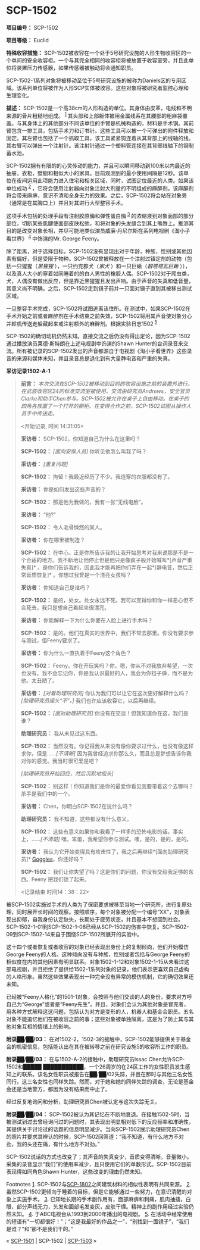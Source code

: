 # SCP-1502
                        


**项目编号：** SCP-1502

**项目等级：** Euclid

**特殊收容措施：** SCP-1502被收容在一个处于5号研究设施的人形生物收容区的一个单间的安全收容柜。一个与其完全相同的收容柜将被放置于收容室旁，并且此单位将装置压力传感器，如果传感器被触动将会通知职员。

SCP-1502-1系列对象将被移动至位于5号研究设施的被称为Daniels区的专用区域。该系列单位将被作为人形SCP实体被收容。这些对象将被研究者监控心理和生理变化。

**描述：** SCP-1502是一个高38cm的人形构造的单位。其身体由皮革，电线和不明来源的骨片粗糙地组成。<sup class='footnoteref'>
 <a shape='rect' class='footnoteref' id='footnoteref-1' href='javascript:;' onclick='WIKIDOT.page.utils.scrollToReference(&apos;footnote-1&apos;)'>1</a>
</sup>其头部和上部躯体被用金属线系在其腰部的粗麻袋覆盖。与其身体上的其他部分不同该单位的手臂是机械构造的，材料是手术钢。其前臂包含一排工具，包括手术刀和订书针。这些工具可以被一个可弹出的附件释放和固定。其左臂也包括了一个抓取工具，该工具紧紧钩连着从其背部上的线轴的线。其右臂可以弹出一个注射针。该注射针通过一个塑料管连接在其背部线轴下的钢制蓄水池。

SCP-1502拥有有限的的心灵传动的能力，并且可以瞬间移动到100米以内最近的抽屉，衣柜，壁橱和相似大小的家具。目前观测到的最小使用间隔是12秒。该单位在夜间运用此项能力进入住宅和相关区域，同时，试图定位最近的人类。如果该单位成功<sup class='footnoteref'>
 <a shape='rect' class='footnoteref' id='footnoteref-2' href='javascript:;' onclick='WIKIDOT.page.utils.scrollToReference(&apos;footnote-2&apos;)'>2</a>
</sup>，它将会使用注射器向对象注射大剂量的不明组成的麻醉剂。该麻醉剂将会带来麻痹，意识不清和全身无力的效果。之后，SCP-1502将会站在对象旁（通常是在其胸口上）并且对其进行大型整容手术。

这项手术包括的处理手段有注射胶原酶和弹性蛋白酶<sup class='footnoteref'>
 <a shape='rect' class='footnoteref' id='footnoteref-3' href='javascript:;' onclick='WIKIDOT.page.utils.scrollToReference(&apos;footnote-3&apos;)'>3</a>
</sup>的浓缩液到对象面部的部分部位，切断某些肌腱使面部皮肤松弛，和将对象的头发缝合到其上嘴唇上。推测其目的是改变对象长相，并尽可能地类似演员威廉·丹尼尔斯在系列电视剧《淘小子看世界》<sup class='footnoteref'>
 <a shape='rect' class='footnoteref' id='footnoteref-4' href='javascript:;' onclick='WIKIDOT.page.utils.scrollToReference(&apos;footnote-4&apos;)'>4</a>
</sup>中饰演的Mr. George Feeny。

除了距离，对于选择目标，SCP-1502没有显现出对于年龄，种族，性别或其他因素有偏好，但是受限于物种。SCP-1502曾被释放在一个注射过镇定剂的动物（包括一只猩猩（*黑猩猩* ），一只约克郡犬（*家犬* ）和一只巨蜥（*碧塔塔瓦巨蜥* ）），以及真人大小的穿着如同睡着的的白人男性的橡胶人偶。SCP-1502对于爬虫类，犬，人偶没有做出反应，但是靠近黑猩猩且发出声响。由于声音的失真和低音量，其意义尚不明确。之后，SCP-1502走到镜子前并一只面对镜子直到其被移出测试区域。

一旦整容手术完成，SCP-1502将试图逃离该住所。在测试中，如果SCP-1502在手术开始之前或者麻醉剂在手术结束之前失效，SCP-1502将用其声音使对象分心并趁机传送走躲藏起来或注射额外的麻醉剂。根据实验日志1502<sup class='footnoteref'>
 <a shape='rect' class='footnoteref' id='footnoteref-5' href='javascript:;' onclick='WIKIDOT.page.utils.scrollToReference(&apos;footnote-5&apos;)'>5</a>
</sup>

SCP-1502的确切动机仍然未知。直接交流之后仍没有得出定论，因为SCP-1502通过播放演员莱德·斯特朗在上述电视剧中饰演的Shawn Hunter的台词录音来交流。所有被记录的SCP-1502发出的声音都源自于电视剧《淘小子看世界》这些录音的来源和媒体未知，并且录音总是退化到有大量静电音和严重的失真。

**采访记录1502-A-1** 


> **前言：** *本次交流在SCP-1502被移动到目前的收容设施之前的装置外进行。在武装收容区24的标准交流室被使用。交流由研究员Andrews，安全官员Clarke和助手Chen参与。SCP-1502被允许在桌子上自由移动。在桌子的四角各放置了一个打开的橱柜。在变得合作之前，SCP-1502试图从操作人员手中传送走。* 
> 
> <开始记录, 时间 14:31:05>
> 
> **采访者：** SCP-1502，你知道自己为什么在这里吗？
> 
> **SCP-1502：** *[面向安保人员]*  你听见他怎么叫我了吗？
> 
> **采访者：** *[重复问题]* 
> 
> **SCP-1502：** 拘留！我最近经历了不少。我连穿的衣服都没有了。
> 
> **采访者：** 你是如何发出这些声音的？
> 
> **SCP-1502：** 那是他为我做的，我有一张“无线电脸”。
> 
> **采访者：** “他?”
> 
> **SCP-1502：** 令人毛骨悚然的某人。
> 
> **采访者：** 你在哪里被制造？
> 
> **SCP-1502：** 在中心。正是你所告诉我的让我开始思考对我来说那是不是一个合适的地方。我不断地让他停止但是他只是像疯子般开始喊叫*[声音严重失真]* 。是你们告诉我的，因此我才能再把你们弄在一起*[静电音，然后正常音质恢复]* 。你想过我曾是一个漂亮女孩吗？
> 
> **采访者：** 你知道自己是谁吗？
> 
> **SCP-1502：** 是的，处女。处女永远不死。我可以变得你和你一样恶心但不会死去，我只是想自己看起来很漂亮。
> 
> **采访者：** 你能解释一下为什么你要在人脸上进行手术吗？
> 
> **SCP-1502：** 是的。他们在真实的世界中，我们不常去那里。你没有要求参与测试，但Feeny要求了。
> 
> **采访者：** 你为什么一直执着于Feeny这个角色？
> 
> **SCP-1502：** Feeny。你在开玩笑吗？你，嗯，你从不对我放弃希望，一次也没有。我不会忘记你，你是我认识最好的人，我会为你挡子弹，而不是为他。太丑陋了。
> 
> **采访者：** *[对着助理研究员]* 你认为我们可以让它在这次更好解释什么吗？*[助理研究员摇头“不”。]*  我们也许应该收容它，以后再继续。
> 
> **SCP-1502：** *[面对助理研究员]* 你没有在交谈！但我知道你在这，我们是谁？
> 
> **助理研究员：** 我从未见过这东西。
> 
> **SCP-1502：** 当然没有。你记得我从来没有像你要求过什么，也没有像这样求你，但是……*[不清晰]* 因为我曾经追求你那么久，而且总是梦想告诉你我对你的感觉。我当时很可爱是吧？
> 
> *[助理研究员开始回应，然后沉默地摇头]* 
> 
> **SCP-1502：** 别这样！你知道我们是你的最爱你看见我要带着这个去哪吗？杀手是我们中的一个。
> 
> **采访者：** Chen，你明白SCP-1502在说什么吗？
> 
> **助理研究员：** 我不知道，这些都没有什么意义。
> 
> **SCP-1502：** 这些有意义如果你和我看了一样多的恐怖电影的话。事实上，……*[不清楚]* 嘿，笨蛋，我希望你参与测试。噢，是的，是的，是的。
> 
> **采访者：** 我认为它开始变得具有攻击性了，我之后再继续*[面向助理研究员]*  <a shape='rect' class='newpage' href='/on-the-seventh-day-of-christmas'>Goggles</a>，你还好吗？
> 
> **SCP-1502：** 我们让你失望了吗？这是你们的问题，你没有交给我足够的东西。Feeny 把我们锁了起来。
> 
> <记录结束 时间14：38：22>
　
> 

被SCP-1502实施过手术的人类为了保密要求被移至当地一个研究所，进行复原处理，同时展开长时间的观察。按照顺序，每个对象被分配一个编号“XX”，对象表现出抑郁，自我身份认定缺失，长期处于疲劳状态，并且基本不想回到社会。SCP-1502-1-01到SCP-1502-1-08已经从SCP-1502的伤害中恢复。SCP-1502-09到SCP-1502-14来自于围绕SCP-1502所展开的实验中。

这十四个或者恢复或者收容的对象已经表现出身份上的复制倾向，他们开始模仿George Feeny的人格。这种倾向没有与种族，性别或者包括与George Feeny的相似度在内的其他因素有明显联系。对象1502-1-12和对象1502-1-15从未看过这部电视剧，并且拒绝了提供给1502-1系列对象的记录，他们表示更喜欢自己虚构的人格形象。虽然这些效果表现出一种完全没有异常的模仿机制，它的确切效果还未知。

已经被“Feeny人格化”的1501-1对象，会按照与他们交谈的人的身份，要求对方呼自己为“George”或者是“Feeny先生”。并且，对象们会认为其他对象是冒充者，用各种方式解释这这问题，包括认为对方是变形的人，机器人和基金会职员。五名对象不能追忆他们在被收容之前的事；这些对象被单独隔离，这是为了防止其与其他对象互相的情绪上的影响。

**附录██/██/03：** 在对1502-2，1502-3的接触中，SCP-1502能够提供关于基金会的机密信息，包括能认出在其在被转移之前在研究设施5的收容所工作的职员。

**附录██/██/03：** 在与1502-A-2的接触中，助理研究员Issac Chen允许SCP-1502和█████ ███████████，一个26周岁的在24区工作的女性职员发生感知上的联系。该名女性职员被报告在██/██/02失踪，并且在那时与其他三名女性同行。这三名女性也同样失踪。然而，对于她和她的同伴失踪的调查，无论是基金会还是当地警方，都因为没有结果而中止了。

经过反复地询问和分析，助理研究员Chen被认定与这次失踪无关。

**附录██/██/04：** SCP-1502被认为其记忆在不断地衰退。在接触1502-5时，当被测试到过去曾经询问过的问题时，其表现出明显相对低下的反应频率和准确性，其提供关于讨论过的话题的信息明显减少。当向SCP-1502展示助理研究员Chen的照片并要求其辨认的时候，SCP-1502回答道：“我不知道，有什么地方不对劲，我的头还在痛，有什么地方不对劲。”

SCP-1502说话的方式也改变了；其声音的失真变少，音质变得清晰，音量微小。采集的录音显示“我们”的使用率减少，且只使用它们的单数形式。SCP-1502目前表现得如同角色Shawn Hunter，这些改变的理由仍然未知。


Footnotes
<a shape='rect' href='javascript:;' onclick='WIKIDOT.page.utils.scrollToReference(&apos;footnoteref-1&apos;)'>1</a>. SCP-1502与[SCP-1802](/scp-1802)之间建筑材料的相似性表明有共同来源。
<a shape='rect' href='javascript:;' onclick='WIKIDOT.page.utils.scrollToReference(&apos;footnoteref-2&apos;)'>2</a>. 虽然SCP-1502更倾向于睡着的目标，但是它能够通过一些努力，在意识清醒的对象上实施手术。
<a shape='rect' href='javascript:;' onclick='WIKIDOT.page.utils.scrollToReference(&apos;footnoteref-3&apos;)'>3</a>. 已知地长期的手术副作用有，面部麻痹和刺痛，肌肉抽搐，白眼，部分声线无力，头发和面部毛发变灰，皮肤干燥。精神上的副作用经过实验仍然未知。
<a shape='rect' href='javascript:;' onclick='WIKIDOT.page.utils.scrollToReference(&apos;footnoteref-4&apos;)'>4</a>. 于ABC电视台从1993到2000年播出的电视剧。
<a shape='rect' href='javascript:;' onclick='WIKIDOT.page.utils.scrollToReference(&apos;footnoteref-5&apos;)'>5</a>. 在活动中经常使用的短语有“一切都很好！”；“这是我最好的作品之一”，“别找到一面镜子”，“我们是谁？”和“那不是我们干的。”



« [SCP-1501](/scp-1501) | SCP-1502 | [SCP-1503](/scp-1503) »





                    